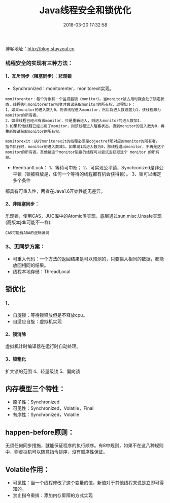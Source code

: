 ﻿---
title: Java线程安全和锁优化
date: 2018-03-20 17:32:58
tags:
     - Java
---
博客地址：http://blog.stayzeal.cn

### **线程安全的实现有三种方法：**
#### 1、互斥同步（阻塞同步）：悲观锁
<!--more-->
- Synchronized：monitorenter，monitorexit实现。
```
monitorenter：每个对象有一个监视器锁（monitor）。当monitor被占用时就会处于锁定状态，线程执行monitorenter指令时尝试获取monitor的所有权，过程如下：
1、如果monitor的进入数为0，则该线程进入monitor，然后将进入数设置为1，该线程即为monitor的所有者。
2、如果线程已经占有该monitor，只是重新进入，则进入monitor的进入数加1.
3.如果其他线程已经占用了monitor，则该线程进入阻塞状态，直到monitor的进入数为0，再重新尝试获取monitor的所有权。

monitorexit：执行monitorexit的线程必须是objectref所对应的monitor的所有者。
指令执行时，monitor的进入数减1，如果减1后进入数为0，那线程退出monitor，不再是这个monitor的所有者。其他被这个monitor阻塞的线程可以尝试去获取这个 monitor 的所有权。 
```
- ReentrantLock：
1、等待可中断；
2、可实现公平锁，Synchronized是非公平锁（锁被释放是，任何一个等待的线程都有机会获得锁）。
3、锁可以绑定多个条件

都具有可重入性，两者在Java1.6开始性能无差异。

#### 2、非阻塞同步：
乐观锁，使用CAS，JUC库中的Atomic类实现，底层通过sun.misc.Unsafe实现(高版本jdk可能不一样).
```
CAS可能有ABA的逻辑漏洞
```
### 3、无同步方案：
- 可重入代码：一个方法的返回结果是可以预测的，只要输入相同的数据，都能放回相同的结果。
- 线程本地存储：ThreadLocal

## **锁优化**
#### 1、
- 自旋锁：等待锁释放但是不释放cpu。
- 自适应自旋：虚拟机实现

#### 2、锁消除
虚拟机计时编译器在运行时自动处理。
#### 3、锁粗化
扩大锁的范围
4、轻量级锁
5、偏向锁

## 内存模型三个特性：
- 原子性：Synchronized
- 可见性：Synchronized，Volatile，Final
- 有序性：Synchronized，Volatile

## happen-before原则：
无须任何同步措施，就能保证程序的执行顺序。有8中规则，如果不在这八种规则中，则虚拟机可以随意指令排序，没有顺序性保证。
 
## Volatile作用：
- 可见性：当一个线程修改了这个变量的值，新值对于其他线程来说是立即可得知的。
- 禁止指令重排：添加内存屏障的方式实现